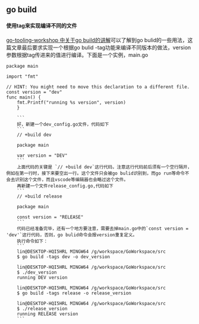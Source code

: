 ## go build
#### 使用tag来实现编译不同的文件    
[go-tooling-workshop 中关于go build的讲解](https://github.com/campoy/go-tooling-workshop/blob/master/2-building-artifacts/1-go-build.md)可以了解到go bulid的一些用法，这篇文章最后要求实现一个根据go bulid -tag功能来编译不同版本的做法，version参数根据tag传进来的值进行编译。下面是一个实例，main.go
```
package main

import "fmt"

// HINT: You might need to move this declaration to a different file.
const version = "dev"
func main() {
	fmt.Printf("running %s version", version)
	}

	```
	好，新建一个dev_config.go文件，代码如下
	```
	// +build dev

	package main

	var version = "DEV"
	```
	上面代码的关键是 `// +build dev`这行代码，注意这行代码前后须有一个空行隔开，例如在第一行时，接下来要空出一行。这个文件只会被go bulid识别到，而go run等命令不会去识别这个文件，而且vscode等编辑器也会略过这个文件。
	再新建一个文件release_config.go,代码如下
	```
	// +build release

	package main

	const version = "RELEASE"
	```
	代码已经准备完毕，还有一个地方要注意，需要去掉main.go中的`const version = 'dev'`这行代码，否则，go bulid命令会报version重复定义。     
	执行命令如下：
	```
	lin@DESKTOP-HQI5HRL MINGW64 /g/workspace/GoWorkspace/src
	$ go build -tags dev -o dev_version

	lin@DESKTOP-HQI5HRL MINGW64 /g/workspace/GoWorkspace/src
	$ ./dev_version
	running DEV version

	lin@DESKTOP-HQI5HRL MINGW64 /g/workspace/GoWorkspace/src
	$ go build -tags release -o release_version

	lin@DESKTOP-HQI5HRL MINGW64 /g/workspace/GoWorkspace/src
	$ ./release_version
	running RELEASE version
	```

